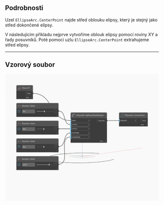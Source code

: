 ## Podrobnosti
Uzel `EllipseArc.CenterPoint` najde střed oblouku elipsy, který je stejný jako střed dokončené elipsy.

V následujícím příkladu nejprve vytvoříme oblouk elipsy pomocí roviny XY a řady posuvníků. Poté pomocí uzlu `EllipseArc.CenterPoint` extrahujeme střed elipsy.

___
## Vzorový soubor

![CenterPoint](./Autodesk.DesignScript.Geometry.EllipseArc.CenterPoint_img.jpg)

